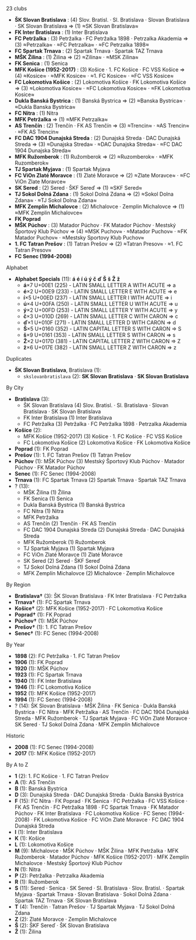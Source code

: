 23 clubs

- **ŠK Slovan Bratislava** : (4) Slov. Bratisl. · Sl. Bratislava · Slovan Bratislava · SK Slovan Bratislava ⇒ (1) ≈SK Slovan Bratislava≈
- **FK Inter Bratislava** : (1) Inter Bratislava
- **FC Petržalka** : (3) Petržalka · FC Petržalka 1898 · Petrzalka Akademia ⇒ (3) ≈Petrzalka≈ · ≈FC Petrzalka≈ · ≈FC Petrzalka 1898≈
- **FC Spartak Trnava** : (2) Spartak Trnava · Spartak TAZ Trnava
- **MŠK Žilina** : (1) Žilina ⇒ (2) ≈Zilina≈ · ≈MSK Zilina≈
- **FK Senica** : (1) Senica
- **MFK Košice (1952-2017)** : (3) Košice · 1. FC Košice · FC VSS Košice ⇒ (4) ≈Kosice≈ · ≈MFK Kosice≈ · ≈1. FC Kosice≈ · ≈FC VSS Kosice≈
- **FC Lokomotíva Košice** : (2) Lokomotiva Košice · FK Lokomotiva Košice ⇒ (3) ≈Lokomotiva Kosice≈ · ≈FC Lokomotiva Kosice≈ · ≈FK Lokomotiva Kosice≈
- **Dukla Banská Bystrica** : (1) Banská Bystrica ⇒ (2) ≈Banska Bystrica≈ · ≈Dukla Banska Bystrica≈
- **FC Nitra** : (1) Nitra
- **MFK Petržalka** ⇒ (1) ≈MFK Petrzalka≈
- **AS Trenčín** : (2) Trenčín · FK AS Trenčín ⇒ (3) ≈Trencin≈ · ≈AS Trencin≈ · ≈FK AS Trencin≈
- **FC DAC 1904 Dunajská Streda** : (2) Dunajská Streda · DAC Dunajská Streda ⇒ (3) ≈Dunajska Streda≈ · ≈DAC Dunajska Streda≈ · ≈FC DAC 1904 Dunajska Streda≈
- **MFK Ružomberok** : (1) Ružomberok ⇒ (2) ≈Ruzomberok≈ · ≈MFK Ruzomberok≈
- **TJ Spartak Myjava** : (1) Spartak Myjava
- **FC ViOn Zlaté Moravce** : (1) Zlaté Moravce ⇒ (2) ≈Zlate Moravce≈ · ≈FC ViOn Zlate Moravce≈
- **SK Sered** : (2) Sered · ŠKF Sereď ⇒ (1) ≈SKF Sered≈
- **TJ Sokol Dolná Zdana** : (1) Sokol Dolná Zdana ⇒ (2) ≈Sokol Dolna Zdana≈ · ≈TJ Sokol Dolna Zdana≈
- **MFK Zemplín Michalovce** : (2) Michalovce · Zemplin Michalovce ⇒ (1) ≈MFK Zemplin Michalovce≈
- **FK Poprad**
- **MŠK Púchov** : (3) Matador Púchov · FK Matador Púchov · Mestský Športový Klub Púchov ⇒ (4) ≈MSK Puchov≈ · ≈Matador Puchov≈ · ≈FK Matador Puchov≈ · ≈Mestsky Sportovy Klub Puchov≈
- **1. FC Tatran Prešov** : (1) Tatran Prešov ⇒ (2) ≈Tatran Presov≈ · ≈1. FC Tatran Presov≈
- **FC Senec (1994-2008)**




Alphabet

- **Alphabet Specials** (11):  **á**  **é**  **í**  **ú**  **ý**  **č**  **ď**  **Š**  **š**  **Ž**  **ž** 
  - **á**×7 U+00E1 (225) - LATIN SMALL LETTER A WITH ACUTE ⇒ a
  - **é**×2 U+00E9 (233) - LATIN SMALL LETTER E WITH ACUTE ⇒ e
  - **í**×5 U+00ED (237) - LATIN SMALL LETTER I WITH ACUTE ⇒ i
  - **ú**×4 U+00FA (250) - LATIN SMALL LETTER U WITH ACUTE ⇒ u
  - **ý**×2 U+00FD (253) - LATIN SMALL LETTER Y WITH ACUTE ⇒ y
  - **č**×3 U+010D (269) - LATIN SMALL LETTER C WITH CARON ⇒ c
  - **ď**×1 U+010F (271) - LATIN SMALL LETTER D WITH CARON ⇒ d
  - **Š**×5 U+0160 (352) - LATIN CAPITAL LETTER S WITH CARON ⇒ S
  - **š**×9 U+0161 (353) - LATIN SMALL LETTER S WITH CARON ⇒ s
  - **Ž**×2 U+017D (381) - LATIN CAPITAL LETTER Z WITH CARON ⇒ Z
  - **ž**×6 U+017E (382) - LATIN SMALL LETTER Z WITH CARON ⇒ z




Duplicates

- **ŠK Slovan Bratislava**, Bratislava (1):
  - `skslovanbratislava` (2): **SK Slovan Bratislava** · **SK Slovan Bratislava**




By City

- **Bratislava** (3): 
  - ŠK Slovan Bratislava  (4) Slov. Bratisl. · Sl. Bratislava · Slovan Bratislava · SK Slovan Bratislava
  - FK Inter Bratislava  (1) Inter Bratislava
  - FC Petržalka  (3) Petržalka · FC Petržalka 1898 · Petrzalka Akademia
- **Košice** (2): 
  - MFK Košice (1952-2017)  (3) Košice · 1. FC Košice · FC VSS Košice
  - FC Lokomotíva Košice  (2) Lokomotiva Košice · FK Lokomotiva Košice
- **Poprad** (1): FK Poprad 
- **Prešov** (1): 1. FC Tatran Prešov  (1) Tatran Prešov
- **Púchov** (1): MŠK Púchov  (3) Mestský Športový Klub Púchov · Matador Púchov · FK Matador Púchov
- **Senec** (1): FC Senec (1994-2008) 
- **Trnava** (1): FC Spartak Trnava  (2) Spartak Trnava · Spartak TAZ Trnava
- ? (13): 
  - MŠK Žilina  (1) Žilina
  - FK Senica  (1) Senica
  - Dukla Banská Bystrica  (1) Banská Bystrica
  - FC Nitra  (1) Nitra
  - MFK Petržalka 
  - AS Trenčín  (2) Trenčín · FK AS Trenčín
  - FC DAC 1904 Dunajská Streda  (2) Dunajská Streda · DAC Dunajská Streda
  - MFK Ružomberok  (1) Ružomberok
  - TJ Spartak Myjava  (1) Spartak Myjava
  - FC ViOn Zlaté Moravce  (1) Zlaté Moravce
  - SK Sered  (2) Sered · ŠKF Sereď
  - TJ Sokol Dolná Zdana  (1) Sokol Dolná Zdana
  - MFK Zemplín Michalovce  (2) Michalovce · Zemplin Michalovce




By Region

- **Bratislava†** (3):   ŠK Slovan Bratislava · FK Inter Bratislava · FC Petržalka
- **Trnava†** (1):   FC Spartak Trnava
- **Košice†** (2):   MFK Košice (1952-2017) · FC Lokomotíva Košice
- **Poprad†** (1):   FK Poprad
- **Púchov†** (1):   MŠK Púchov
- **Prešov†** (1):   1. FC Tatran Prešov
- **Senec†** (1):   FC Senec (1994-2008)




By Year

- **1898** (2):   FC Petržalka · 1. FC Tatran Prešov
- **1906** (1):   FK Poprad
- **1920** (1):   MŠK Púchov
- **1923** (1):   FC Spartak Trnava
- **1940** (1):   FK Inter Bratislava
- **1946** (1):   FC Lokomotíva Košice
- **1952** (1):   MFK Košice (1952-2017)
- **1994** (1):   FC Senec (1994-2008)
- ? (14):   ŠK Slovan Bratislava · MŠK Žilina · FK Senica · Dukla Banská Bystrica · FC Nitra · MFK Petržalka · AS Trenčín · FC DAC 1904 Dunajská Streda · MFK Ružomberok · TJ Spartak Myjava · FC ViOn Zlaté Moravce · SK Sered · TJ Sokol Dolná Zdana · MFK Zemplín Michalovce




Historic

- **2008** (1):   FC Senec (1994-2008)
- **2017** (1):   MFK Košice (1952-2017)






By A to Z

- **1** (2): 1. FC Košice · 1. FC Tatran Prešov
- **A** (1): AS Trenčín
- **B** (1): Banská Bystrica
- **D** (3): Dunajská Streda · DAC Dunajská Streda · Dukla Banská Bystrica
- **F** (15): FC Nitra · FK Poprad · FK Senica · FC Petržalka · FC VSS Košice · FK AS Trenčín · FC Petržalka 1898 · FC Spartak Trnava · FK Matador Púchov · FK Inter Bratislava · FC Lokomotíva Košice · FC Senec (1994-2008) · FK Lokomotiva Košice · FC ViOn Zlaté Moravce · FC DAC 1904 Dunajská Streda
- **I** (1): Inter Bratislava
- **K** (1): Košice
- **L** (1): Lokomotiva Košice
- **M** (9): Michalovce · MŠK Púchov · MŠK Žilina · MFK Petržalka · MFK Ružomberok · Matador Púchov · MFK Košice (1952-2017) · MFK Zemplín Michalovce · Mestský Športový Klub Púchov
- **N** (1): Nitra
- **P** (2): Petržalka · Petrzalka Akademia
- **R** (1): Ružomberok
- **S** (11): Sered · Senica · SK Sered · Sl. Bratislava · Slov. Bratisl. · Spartak Myjava · Spartak Trnava · Slovan Bratislava · Sokol Dolná Zdana · Spartak TAZ Trnava · SK Slovan Bratislava
- **T** (4): Trenčín · Tatran Prešov · TJ Spartak Myjava · TJ Sokol Dolná Zdana
- **Z** (2): Zlaté Moravce · Zemplin Michalovce
- **Š** (2): ŠKF Sereď · ŠK Slovan Bratislava
- **Ž** (1): Žilina




